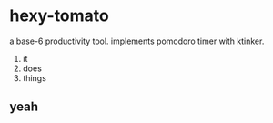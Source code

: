 # hexy-tomato

a base-6 productivity tool.
implements pomodoro timer with ktinker.
1. it
2. does
3. things

## yeah
